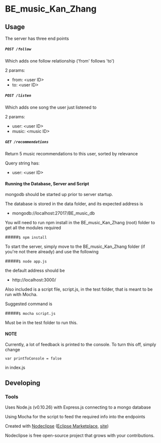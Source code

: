 

# BE_music_Kan_Zhang



## Usage
The server has three end points

##### `POST /follow`
Which adds one follow relationship ('from' follows 'to')

2 params:
- from: \<user ID\>
- to: \<user ID\>

##### `POST /listen`
Which adds one song the user just listened to

2 params:
- user: \<user ID\>
- music: \<music ID\>

##### `GET /recommendations`
Return 5 music recommendations to this user, sorted by relevance

Query string has:
- user: \<user ID\>

#### Running the Database, Server and Script
mongodb should be started up prior to server startup.

The database is stored in the data folder, and its expected address is

- mongodb://localhost:27017/BE_music_db

You will need to run npm install in the BE_music_Kan_Zhang (root) folder to get all the modules required

#####`$ npm install`

To start the server, simply move to the BE_music_Kan_Zhang folder (if you're not there already) and use the following

#####`$ node app.js`

the default address should be

- http://localhost:3000/


Also included is a script file, script.js, in the test folder, that is meant to be run with Mocha.

Suggested command is 

#####`$ mocha script.js`

Must be in the test folder to run this.

#### NOTE

Currently, a lot of feedback is printed to the console. To turn this off, simply change 

`var printToConsole = false`

in index.js


## Developing



### Tools

Uses Node.js (v0.10.26) with Express.js connecting to a mongo database

Using Mocha for the script to feed the required info into the endpoints


Created with [Nodeclipse](https://github.com/Nodeclipse/nodeclipse-1)
 ([Eclipse Marketplace](http://marketplace.eclipse.org/content/nodeclipse), [site](http://www.nodeclipse.org))   

Nodeclipse is free open-source project that grows with your contributions.
